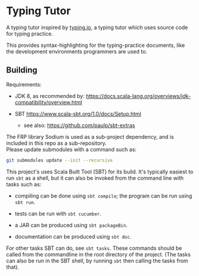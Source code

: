 # Typing Tutor

A typing tutor inspired by [typing.io](https://typing.io),
a typing tutor which uses source code for typing practice.

This provides syntax-highlighting for the typing-practice documents,
like the development environments programmers are used to.

## Building

Requirements:

- JDK 8,
  as recommended by:
  https://docs.scala-lang.org/overviews/jdk-compatibility/overview.html

- SBT https://www.scala-sbt.org/1.0/docs/Setup.html
  - see also: https://github.com/paulp/sbt-extras

The FRP library Sodium is used as a sub-project dependency, and is
included in this repo as a sub-repository.  
Please update submodules with a command such as:

``` bash
git submodules update --init --recursive
```

This project's uses Scala Built Tool (SBT) for its build.
It's typically easiest to run `sbt` as a shell, but it can
also be invoked from the command line with tasks such as:

* compiling can be done using `sbt compile`; the program can be run using
  `sbt run`.

* tests can be run with `sbt cucumber`.

* a JAR can be produced using `sbt packageBin`.

* documentation can be produced using `sbt doc`.

For other tasks SBT can do, see `sbt tasks`. These commands should be called
from the commandline in the root directory of the project. (The tasks can also
be run in the SBT shell, by running `sbt` then calling the tasks from that).
